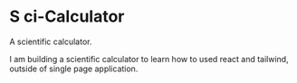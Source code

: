 # S ci-Calculator

A scientific calculator.

I am building a scientific calculator to learn how to used react and tailwind,
outside of single page application.
